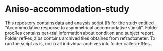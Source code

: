 # Aniso-accommodation-study

This repository contains data and analysis script (R) for the study entitled "Accommodative response to asymmetrical accommodative stimuli".
Folder procRes contains per-trial information about condition and subject report.
Folder refRes_zips contains archived files obtained from refractometer. To run the script as is, unzip all individual archives into folder calles refRes.
